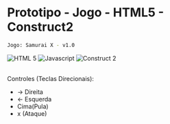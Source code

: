 # Prototipo - Jogo - HTML5 - Construct2

```sh
Jogo: Samurai X - v1.0
```

<div align="left">
   <img src="https://img.shields.io/badge/-HTML%205-orangered?style=for-the-badge" alt="HTML 5">
   <img src="https://img.shields.io/badge/-Javascript-yellow?style=for-the-badge" alt="Javascript">
   <img src="https://img.shields.io/badge/-Construct%202-darkgray?style=for-the-badge" alt="Construct 2">
</div>

<br />

Controles (Teclas Direcionais): 

* -> Direita 
* <- Esquerda 
* Cima(Pula) 
* x (Ataque)


